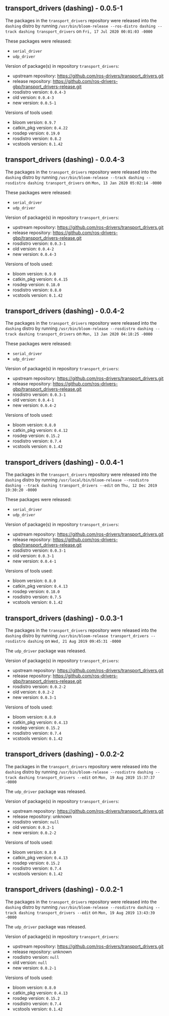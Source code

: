 ## transport_drivers (dashing) - 0.0.5-1

The packages in the `transport_drivers` repository were released into the `dashing` distro by running `/usr/bin/bloom-release --ros-distro dashing --track dashing transport_drivers` on `Fri, 17 Jul 2020 00:01:03 -0000`

These packages were released:
- `serial_driver`
- `udp_driver`

Version of package(s) in repository `transport_drivers`:

- upstream repository: https://github.com/ros-drivers/transport_drivers.git
- release repository: https://github.com/ros-drivers-gbp/transport_drivers-release.git
- rosdistro version: `0.0.4-3`
- old version: `0.0.4-3`
- new version: `0.0.5-1`

Versions of tools used:

- bloom version: `0.9.7`
- catkin_pkg version: `0.4.22`
- rosdep version: `0.19.0`
- rosdistro version: `0.8.2`
- vcstools version: `0.1.42`


## transport_drivers (dashing) - 0.0.4-3

The packages in the `transport_drivers` repository were released into the `dashing` distro by running `/usr/bin/bloom-release --track dashing --rosdistro dashing transport_drivers` on `Mon, 13 Jan 2020 05:02:14 -0000`

These packages were released:
- `serial_driver`
- `udp_driver`

Version of package(s) in repository `transport_drivers`:

- upstream repository: https://github.com/ros-drivers/transport_drivers.git
- release repository: https://github.com/ros-drivers-gbp/transport_drivers-release.git
- rosdistro version: `0.0.3-1`
- old version: `0.0.4-2`
- new version: `0.0.4-3`

Versions of tools used:

- bloom version: `0.9.0`
- catkin_pkg version: `0.4.15`
- rosdep version: `0.18.0`
- rosdistro version: `0.8.0`
- vcstools version: `0.1.42`


## transport_drivers (dashing) - 0.0.4-2

The packages in the `transport_drivers` repository were released into the `dashing` distro by running `/usr/bin/bloom-release --rosdistro dashing --track dashing transport_drivers` on `Mon, 13 Jan 2020 04:18:25 -0000`

These packages were released:
- `serial_driver`
- `udp_driver`

Version of package(s) in repository `transport_drivers`:

- upstream repository: https://github.com/ros-drivers/transport_drivers.git
- release repository: https://github.com/ros-drivers-gbp/transport_drivers-release.git
- rosdistro version: `0.0.3-1`
- old version: `0.0.4-1`
- new version: `0.0.4-2`

Versions of tools used:

- bloom version: `0.8.0`
- catkin_pkg version: `0.4.12`
- rosdep version: `0.15.2`
- rosdistro version: `0.7.4`
- vcstools version: `0.1.42`


## transport_drivers (dashing) - 0.0.4-1

The packages in the `transport_drivers` repository were released into the `dashing` distro by running `/usr/local/bin/bloom-release --rosdistro dashing --track dashing transport_drivers --edit` on `Thu, 12 Dec 2019 19:30:20 -0000`

These packages were released:
- `serial_driver`
- `udp_driver`

Version of package(s) in repository `transport_drivers`:

- upstream repository: https://github.com/ros-drivers/transport_drivers.git
- release repository: https://github.com/ros-drivers-gbp/transport_drivers-release.git
- rosdistro version: `0.0.3-1`
- old version: `0.0.3-1`
- new version: `0.0.4-1`

Versions of tools used:

- bloom version: `0.8.0`
- catkin_pkg version: `0.4.13`
- rosdep version: `0.18.0`
- rosdistro version: `0.7.5`
- vcstools version: `0.1.42`


## transport_drivers (dashing) - 0.0.3-1

The packages in the `transport_drivers` repository were released into the `dashing` distro by running `/usr/bin/bloom-release transport_drivers --rosdistro dashing` on `Wed, 21 Aug 2019 09:45:31 -0000`

The `udp_driver` package was released.

Version of package(s) in repository `transport_drivers`:

- upstream repository: https://github.com/ros-drivers/transport_drivers.git
- release repository: https://github.com/ros-drivers-gbp/transport_drivers-release.git
- rosdistro version: `0.0.2-2`
- old version: `0.0.2-2`
- new version: `0.0.3-1`

Versions of tools used:

- bloom version: `0.8.0`
- catkin_pkg version: `0.4.13`
- rosdep version: `0.15.2`
- rosdistro version: `0.7.4`
- vcstools version: `0.1.42`


## transport_drivers (dashing) - 0.0.2-2

The packages in the `transport_drivers` repository were released into the `dashing` distro by running `/usr/bin/bloom-release --rosdistro dashing --track dashing transport_drivers --edit` on `Mon, 19 Aug 2019 15:37:37 -0000`

The `udp_driver` package was released.

Version of package(s) in repository `transport_drivers`:

- upstream repository: https://github.com/ros-drivers/transport_drivers.git
- release repository: unknown
- rosdistro version: `null`
- old version: `0.0.2-1`
- new version: `0.0.2-2`

Versions of tools used:

- bloom version: `0.8.0`
- catkin_pkg version: `0.4.13`
- rosdep version: `0.15.2`
- rosdistro version: `0.7.4`
- vcstools version: `0.1.42`


## transport_drivers (dashing) - 0.0.2-1

The packages in the `transport_drivers` repository were released into the `dashing` distro by running `/usr/bin/bloom-release --rosdistro dashing --track dashing transport_drivers --edit` on `Mon, 19 Aug 2019 13:43:39 -0000`

The `udp_driver` package was released.

Version of package(s) in repository `transport_drivers`:

- upstream repository: https://github.com/ros-drivers/transport_drivers.git
- release repository: unknown
- rosdistro version: `null`
- old version: `null`
- new version: `0.0.2-1`

Versions of tools used:

- bloom version: `0.8.0`
- catkin_pkg version: `0.4.13`
- rosdep version: `0.15.2`
- rosdistro version: `0.7.4`
- vcstools version: `0.1.42`


